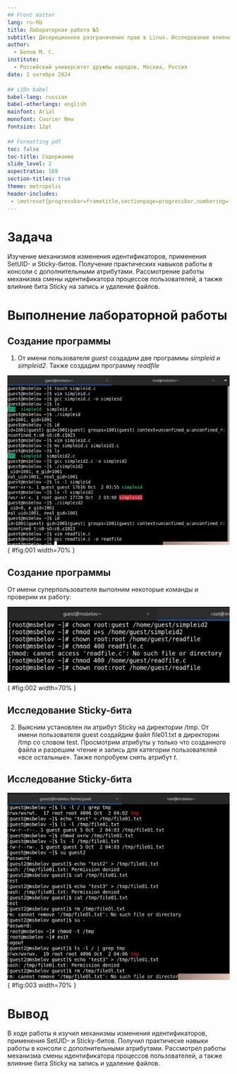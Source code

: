 ```yaml
---
## Front matter
lang: ru-RU
title: Лабораторная работа №5
subtitle: Дискреционное разграничение прав в Linux. Исследование влияния дополнительных атрибуто
author:
  - Белов М. С.
institute:
  - Российский университет дружбы народов, Москва, Россия
date: 2 октября 2024

## i18n babel
babel-lang: russian
babel-otherlangs: english
mainfont: Arial
monofont: Courier New
fontsize: 12pt

## Formatting pdf
toc: false
toc-title: Содержание
slide_level: 2
aspectratio: 169
section-titles: true
theme: metropolis
header-includes:
 - \metroset{progressbar=frametitle,sectionpage=progressbar,numbering=fraction}
---
```


# Задача

Изучение механизмов изменения идентификаторов, применения SetUID- и Sticky-битов. Получение практических навыков работы в консоли с дополнительными атрибутами. Рассмотрение работы механизма
смены идентификатора процессов пользователей, а также влияние бита
Sticky на запись и удаление файлов.

# Выполнение лабораторной работы

## Создание программы

1. От имени пользователя *guest* создадим две программы *simpleid* и *simpleid2*. Также создадим программу *readfile*

![Создание программ](image/1.png){ #fig:001 width=70% }

## Создание программы

От имени суперпользователя выполним некоторые команды и проверим их работу:

![Команды от имени root](image/2.png){ #fig:002 width=70% }


## Исследование Sticky-бита
 
2. Выясним установлен ли атрибут Sticky на директории /tmp. От имени пользователя guest создайдим файл file01.txt в директории /tmp
со словом test. Просмотрим атрибуты у только что созданного файла и разрешим чтение и запись для категории пользователей «все остальные». Также попробуем снять атрибут *t*.

## Исследование Sticky-бита

![Исследование Sticky-бита](image/3.png){ #fig:003 width=70% }


# Вывод

В ходе работы я изучил механизмы изменения идентификаторов, применения SetUID- и Sticky-битов. Получил практическе навыки работы в консоли с дополнительными атрибутами. Рассмотрел работы механизма смены идентификатора процессов пользователей, а также влияние бита Sticky на запись и удаление файлов.


